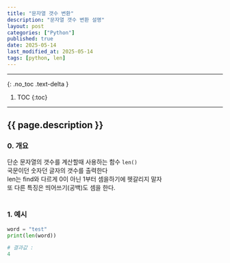 ```yaml
---
title: "문자열 갯수 변환"
description: "문자열 갯수 변환 설명"
layout: post
categories: ["Python"]
published: true
date: 2025-05-14
last_modified_at: 2025-05-14
tags: [python, len]
---
```

---
{: .no_toc .text-delta }

1. TOC
{:toc}
---

<!-- 글의 제목은 ##
    나머지 큰 제목은 ###
    이후 나머지는 3개이상 -->

## {{ page.description }}

### 0. 개요
단순 문자열의 갯수를 계산할때 사용하는 함수 `len()`<br>
국문이던 숫자던 글자의 갯수를 출력한다<br>
len는 find와 다르게 0이 아닌 1부터 셈을하기에 헷갈리지 말자<br>
또 다른 특징은 띄어쓰기(공백)도 셈을 한다.<br>
<br>

### 1. 예시
```python
word = "test"
print(len(word))

# 결과값 :
4
```